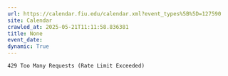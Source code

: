 ```yaml
---
url: https://calendar.fiu.edu/calendar.xml?event_types%5B%5D=127590
site: Calendar
crawled_at: 2025-05-21T11:11:58.836381
title: None
event_date: 
dynamic: True
---
```


```
429 Too Many Requests (Rate Limit Exceeded)

```

